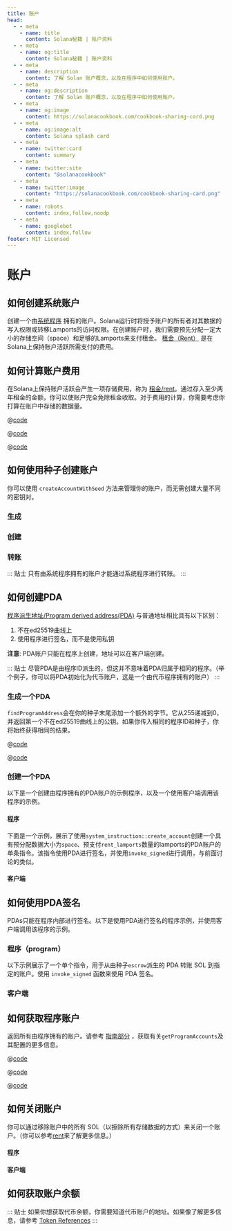 ```yaml
---
title: 账户
head:
  - - meta
    - name: title
      content: Solana秘籍 | 账户资料
  - - meta
    - name: og:title
      content: Solana秘籍 | 账户资料
  - - meta
    - name: description
      content: 了解 Solan 账户概念，以及在程序中如何使用账户。
  - - meta
    - name: og:description
      content: 了解 Solan 账户概念，以及在程序中如何使用账户。
  - - meta
    - name: og:image
      content: https://solanacookbook.com/cookbook-sharing-card.png
  - - meta
    - name: og:image:alt
      content: Solana splash card
  - - meta
    - name: twitter:card
      content: summary
  - - meta
    - name: twitter:site
      content: "@solanacookbook"
  - - meta
    - name: twitter:image
      content: "https://solanacookbook.com/cookbook-sharing-card.png"
  - - meta
    - name: robots
      content: index,follow,noodp
  - - meta
    - name: googlebot
      content: index,follow
footer: MIT Licensed
---
```


# 账户

## 如何创建系统账户

创建一个由[系统程序][1] 拥有的账户。Solana运行时将授予账户的所有者对其数据的写入权限或转移Lamports的访问权限。在创建账户时，我们需要预先分配一定大小的存储空间（space）和足够的Lamports来支付租金。 [租金（Rent）][2] 是在Solana上保持账户活跃所需支付的费用。

<SolanaCodeGroup>
  <SolanaCodeGroupItem title="TS" active>

  <template v-slot:default>

@[code](@/code/accounts/create-system-account/create-system-account.en.ts)

  </template>

  <template v-slot:preview>

@[code](@/code/accounts/create-system-account/create-system-account.preview.en.ts)

  </template>

  </SolanaCodeGroupItem>
  <SolanaCodeGroupItem title="Rust">

  <template v-slot:default>

@[code](@/code/accounts/create-system-account/create-system-account.en.rs)

  </template>

  <template v-slot:preview>

@[code](@/code/accounts/create-system-account/create-system-account.preview.en.rs)

  </template>

  </SolanaCodeGroupItem>
</SolanaCodeGroup>

## 如何计算账户费用

在Solana上保持账户活跃会产生一项存储费用，称为 [租金/rent][2]。通过存入至少两年租金的金额，你可以使账户完全免除租金收取。对于费用的计算，你需要考虑你打算在账户中存储的数据量。

<CodeGroup>
  <CodeGroupItem title="TS" active>

@[code](@/code/accounts/rent-exemption/rent-exemption.en.ts)

  </CodeGroupItem>

  <CodeGroupItem title="Rust">

@[code](@/code/accounts/rent-exemption/rent-exemption.en.rs)

  </CodeGroupItem>

  <CodeGroupItem title="CLI">

@[code](@/code/accounts/rent-exemption/rent-exemption.en.sh)

  </CodeGroupItem>
</CodeGroup>

## 如何使用种子创建账户

你可以使用 `createAccountWithSeed` 方法来管理你的账户，而无需创建大量不同的密钥对。

### 生成

<SolanaCodeGroup>
  <SolanaCodeGroupItem title="TS" active>

  <template v-slot:default>

@[code](@/code/accounts/create-account-with-seed/generate/main.en.ts)

  </template>

  <template v-slot:preview>

@[code](@/code/accounts/create-account-with-seed/generate/main.preview.en.ts)

  </template>

  </SolanaCodeGroupItem>

  <SolanaCodeGroupItem title="Rust">

  <template v-slot:default>

@[code](@/code/accounts/create-account-with-seed/generate/main.en.rs)

  </template>

  <template v-slot:preview>

@[code](@/code/accounts/create-account-with-seed/generate/main.preview.en.rs)

  </template>
  </SolanaCodeGroupItem>
</SolanaCodeGroup>

### 创建

<SolanaCodeGroup>
  <SolanaCodeGroupItem title="TS" active>

  <template v-slot:default>

@[code](@/code/accounts/create-account-with-seed/creation/main.en.ts)

  </template>

  <template v-slot:preview>

@[code](@/code/accounts/create-account-with-seed/creation/main.preview.en.ts)

  </template>

  </SolanaCodeGroupItem>

  <SolanaCodeGroupItem title="Rust" active>

  <template v-slot:default>

@[code](@/code/accounts/create-account-with-seed/creation/main.en.rs)

  </template>

  <template v-slot:preview>

@[code](@/code/accounts/create-account-with-seed/creation/main.preview.en.rs)

  </template>

  </SolanaCodeGroupItem>
</SolanaCodeGroup>

### 转账

<SolanaCodeGroup>
  <SolanaCodeGroupItem title="TS" active>

  <template v-slot:default>

@[code](@/code/accounts/create-account-with-seed/transfer/main.en.ts)

  </template>

  <template v-slot:preview>

@[code](@/code/accounts/create-account-with-seed/transfer/main.preview.en.ts)

  </template>

  </SolanaCodeGroupItem>
</SolanaCodeGroup>

::: 贴士
只有由系统程序拥有的账户才能通过系统程序进行转账。
:::

## 如何创建PDA

[程序派生地址/Program derived address(PDA)][3] 与普通地址相比具有以下区别：

1. 不在ed25519曲线上
2. 使用程序进行签名，而不是使用私钥

**注意**: PDA账户只能在程序上创建，地址可以在客户端创建。

::: 贴士
尽管PDA是由程序ID派生的，但这并不意味着PDA归属于相同的程序。（举个例子，你可以将PDA初始化为代币账户，这是一个由代币程序拥有的账户）
:::

### 生成一个PDA

`findProgramAddress`会在你的种子末尾添加一个额外的字节。它从255递减到0，并返回第一个不在ed25519曲线上的公钥。如果你传入相同的程序ID和种子，你将始终获得相同的结果。

<CodeGroup>
  <CodeGroupItem title="TS" active>

@[code](@/code/accounts/program-derived-address/derived-a-pda/find-program-address.en.ts)

  </CodeGroupItem>

  <CodeGroupItem title="Rust">

@[code](@/code/accounts/program-derived-address/derived-a-pda/find-program-address.en.rs)

  </CodeGroupItem>
</CodeGroup>

### 创建一个PDA

以下是一个创建由程序拥有的PDA账户的示例程序，以及一个使用客户端调用该程序的示例。

#### 程序

下面是一个示例，展示了使用`system_instruction::create_account`创建一个具有预分配数据大小为`space`、预支付`rent_lamports`数量的lamports的PDA账户的单条指令。该指令使用PDA进行签名，并使用`invoke_signed`进行调用，与前面讨论的类似。

<SolanaCodeGroup>
  <SolanaCodeGroupItem title="rust" active>

  <template v-slot:default>

@[code](@/code/accounts/program-derived-address/create-a-pda/program/src/lib.rs)

  </template>

  <template v-slot:preview>

@[code](@/code/accounts/program-derived-address/create-a-pda/program/src/lib.preview.rs)

  </template>

  </SolanaCodeGroupItem>
</SolanaCodeGroup>

#### 客户端

<SolanaCodeGroup>
  <SolanaCodeGroupItem title="TS" active>

  <template v-slot:default>

@[code](@/code/accounts/program-derived-address/create-a-pda/client/main.en.ts)

  </template>

  <template v-slot:preview>

@[code](@/code/accounts/program-derived-address/create-a-pda/client/main.preview.en.ts)

  </template>

  </SolanaCodeGroupItem>
</SolanaCodeGroup>

## 如何使用PDA签名

PDAs只能在程序内部进行签名。以下是使用PDA进行签名的程序示例，并使用客户端调用该程序的示例。  

### 程序（program）

以下示例展示了一个单个指令，用于从由种子`escrow`派生的 PDA 转账 SOL 到指定的账户。使用 `invoke_signed` 函数来使用 PDA 签名。

<SolanaCodeGroup>
  <SolanaCodeGroupItem title="Rust" active>

  <template v-slot:default>

@[code](@/code/accounts/program-derived-address/sign-a-pda/program/src/lib.rs)

  </template>

  <template v-slot:preview>

@[code](@/code/accounts/program-derived-address/sign-a-pda/program/src/lib.preview.rs)

  </template>

  </SolanaCodeGroupItem>
</SolanaCodeGroup>

### 客户端

<SolanaCodeGroup>
  <SolanaCodeGroupItem title="TS" active>

  <template v-slot:default>

@[code](@/code/accounts/program-derived-address/sign-a-pda/client/main.en.ts)

  </template>

  <template v-slot:preview>

@[code](@/code/accounts/program-derived-address/sign-a-pda/client/main.preview.en.ts)

  </template>

  </SolanaCodeGroupItem>
</SolanaCodeGroup>

## 如何获取程序账户

返回所有由程序拥有的账户。请参考 [指南部分](../guides/get-program-accounts.md) ，获取有关`getProgramAccounts`及其配置的更多信息。

<CodeGroup>
  <CodeGroupItem title="TS" active>

@[code](@/code/get-program-accounts/basic/basic.en.ts)

  </CodeGroupItem>

  <CodeGroupItem title="Rust">

@[code](@/code/get-program-accounts/basic/basic.en.rs)

  </CodeGroupItem>
  <CodeGroupItem title="CLI">

@[code](@/code/get-program-accounts/basic/basic.en.sh)

  </CodeGroupItem>
</CodeGroup>

## 如何关闭账户

你可以通过移除账户中的所有 SOL（以擦除所有存储数据的方式）来关闭一个账户。（你可以参考[rent][2]来了解更多信息。）

#### 程序


<SolanaCodeGroup>
  <SolanaCodeGroupItem title="rust" active>

  <template v-slot:default>

@[code](@/code/accounts/close-account/program/src/lib.rs)

  </template>

  <template v-slot:preview>

@[code](@/code/accounts/close-account/program/src/lib.preview.rs)

  </template>

  </SolanaCodeGroupItem>
</SolanaCodeGroup>

#### 客户端

<SolanaCodeGroup>
  <SolanaCodeGroupItem title="TS" active>

  <template v-slot:default>

@[code](@/code/accounts/close-account/client/main.en.ts)

  </template>

  <template v-slot:preview>

@[code](@/code/accounts/close-account/client/main.preview.en.ts)

  </template>

  </SolanaCodeGroupItem>
</SolanaCodeGroup>

## 如何获取账户余额

<SolanaCodeGroup>
  <SolanaCodeGroupItem title="TS" active>

  <template v-slot:default>

@[code](@/code/accounts/get-balance/main.en.ts)

  </template>

  <template v-slot:preview>

@[code](@/code/accounts/get-balance/main.preview.en.ts)

  </template>

  </SolanaCodeGroupItem>
  <SolanaCodeGroupItem title="Rust">

  <template v-slot:default>

@[code](@/code/accounts/get-balance/main.en.rs)

  </template>

  <template v-slot:preview>

@[code](@/code/accounts/get-balance/main.preview.en.rs)

  </template>
  
  </SolanaCodeGroupItem>

  <SolanaCodeGroupItem title="Python">

  <template v-slot:default>

@[code](@/code/accounts/get-balance/main.en.py)

  </template>

  <template v-slot:preview>

@[code](@/code/accounts/get-balance/main.preview.en.py)

  </template>

  </SolanaCodeGroupItem>

  <SolanaCodeGroupItem title="C++">

  <template v-slot:default>

@[code](@/code/accounts/get-balance/main.en.cpp)

  </template>

  <template v-slot:preview>

@[code](@/code/accounts/get-balance/main.preview.en.cpp)

  </template>

  </SolanaCodeGroupItem>
</SolanaCodeGroup>

::: 贴士
如果你想获取代币余额，你需要知道代币账户的地址。如果像了解更多信息，请参考 [Token References](token.md)
:::

[1]: https://docs.solana.com/developing/clients/javascript-reference#systemprogram
[2]: https://docs.solana.com/developing/programming-model/accounts#rent
[3]: https://docs.solana.com/developing/programming-model/calling-between-programs#program-derived-addresses
